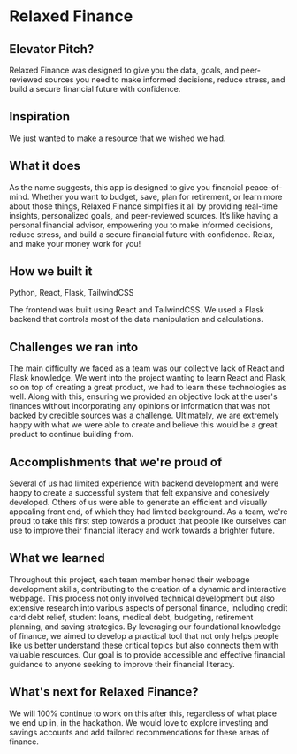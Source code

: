 # Relaxed Finance

## Elevator Pitch? 

Relaxed Finance was designed to give you the data, goals, and peer-reviewed sources you need to make informed decisions, reduce stress, and build a secure financial future with confidence. 

## Inspiration 

We just wanted to make a resource that we wished we had. 

## What it does 

As the name suggests, this app is designed to give you financial peace-of-mind. Whether you want to budget, save, plan for retirement, or learn more about those things, Relaxed Finance simplifies it all by providing real-time insights, personalized goals, and peer-reviewed sources. It’s like having a personal financial advisor, empowering you to make informed decisions, reduce stress, and build a secure financial future with confidence. Relax, and make your money work for you! 

## How we built it 

Python, React, Flask, TailwindCSS

The frontend was built using React and TailwindCSS. We used a Flask backend that controls most of the data manipulation and calculations.

## Challenges we ran into 

The main difficulty we faced as a team was our collective lack of React and Flask knowledge. We went into the project wanting to learn React and Flask, so on top of creating a great product, we had to learn these technologies as well. Along with this, ensuring we provided an objective look at the user's finances without incorporating any opinions or information that was not backed by credible sources was a challenge. Ultimately, we are extremely happy with what we were able to create and believe this would be a great product to continue building from.

## Accomplishments that we're proud of 
Several of us had limited experience with backend development and were happy to create a successful system that felt expansive and cohesively developed. Others of us were able to generate an efficient and visually appealing front end, of which they had limited background.  As a team, we're proud to take this first step towards a product that people like ourselves can use to improve their financial literacy and work towards a brighter future.
 

## What we learned 
Throughout this project, each team member honed their webpage development skills, contributing to the creation of a dynamic and interactive webpage. This process not only involved technical development but also extensive research into various aspects of personal finance, including credit card debt relief, student loans, medical debt, budgeting, retirement planning, and saving strategies. By leveraging our foundational knowledge of finance, we aimed to develop a practical tool that not only helps people like us better understand these critical topics but also connects them with valuable resources. Our goal is to provide accessible and effective financial guidance to anyone seeking to improve their financial literacy.



## What's next for Relaxed Finance? 

We will 100% continue to work on this after this, regardless of what place we end up in, in the hackathon.
We would love to explore investing and savings accounts and add tailored recommendations for these areas of finance.
